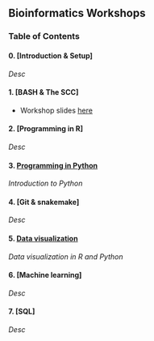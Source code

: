 ## Bioinformatics Workshops

### Table of Contents

#### 0. [Introduction & Setup]
*Desc*

#### 1. [BASH & The SCC]
* Workshop slides [here](https://docs.google.com/presentation/d/12SSZBeRLhIlu3_OUCLQn3WX9UWC4NCXjF7MD0xUmtwY/edit#slide=id.gf0318373bd_0_186)

#### 2. [Programming in R]
*Desc*

#### 3. [Programming in Python](workshops/python-programming)
*Introduction to Python*

#### 4. [Git & snakemake]
*Desc*

#### 5. [Data visualization](workshops/data-visualization)
*Data visualization in R and Python*

#### 6. [Machine learning]
*Desc*

#### 7. [SQL]
*Desc*
